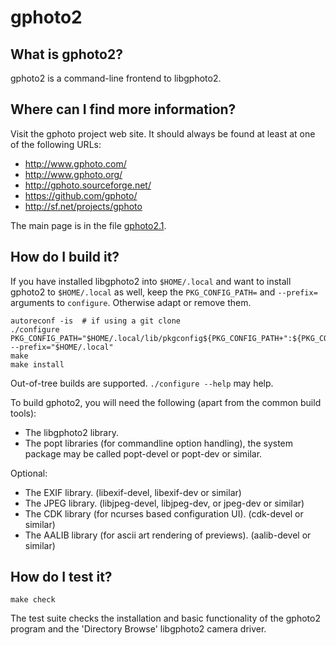 # gphoto2


## What is gphoto2?

gphoto2 is a command-line frontend to libgphoto2.


## Where can I find more information?

Visit the gphoto project web site. It should always be found at least
at one of the following URLs:

  * http://www.gphoto.com/
  * http://www.gphoto.org/
  * http://gphoto.sourceforge.net/
  * https://github.com/gphoto/
  * http://sf.net/projects/gphoto

The main page is in the file [gphoto2.1](doc/gphoto2.1).


## How do I build it?

If you have installed libgphoto2 into `$HOME/.local` and want to
install gphoto2 to `$HOME/.local` as well, keep the `PKG_CONFIG_PATH=`
and `--prefix=` arguments to `configure`. Otherwise adapt or remove
them.

```
autoreconf -is  # if using a git clone
./configure PKG_CONFIG_PATH="$HOME/.local/lib/pkgconfig${PKG_CONFIG_PATH+":${PKG_CONFIG_PATH}"}" --prefix="$HOME/.local"
make
make install
```

Out-of-tree builds are supported. `./configure --help` may help.

To build gphoto2, you will need the following (apart from the common build tools):

  * The libgphoto2 library.
  * The popt libraries (for commandline option handling),
    the system package may be called popt-devel or popt-dev or similar.

Optional:

  * The EXIF library. (libexif-devel, libexif-dev or similar)
  * The JPEG library. (libjpeg-devel, libjpeg-dev, or jpeg-dev or similar)
  * The CDK library (for ncurses based configuration UI). (cdk-devel or similar)
  * The AALIB library (for ascii art rendering of previews). (aalib-devel or similar)


## How do I test it?

```
make check
```

The test suite checks the installation and basic functionality of the gphoto2
program and the 'Directory Browse' libgphoto2 camera driver.
